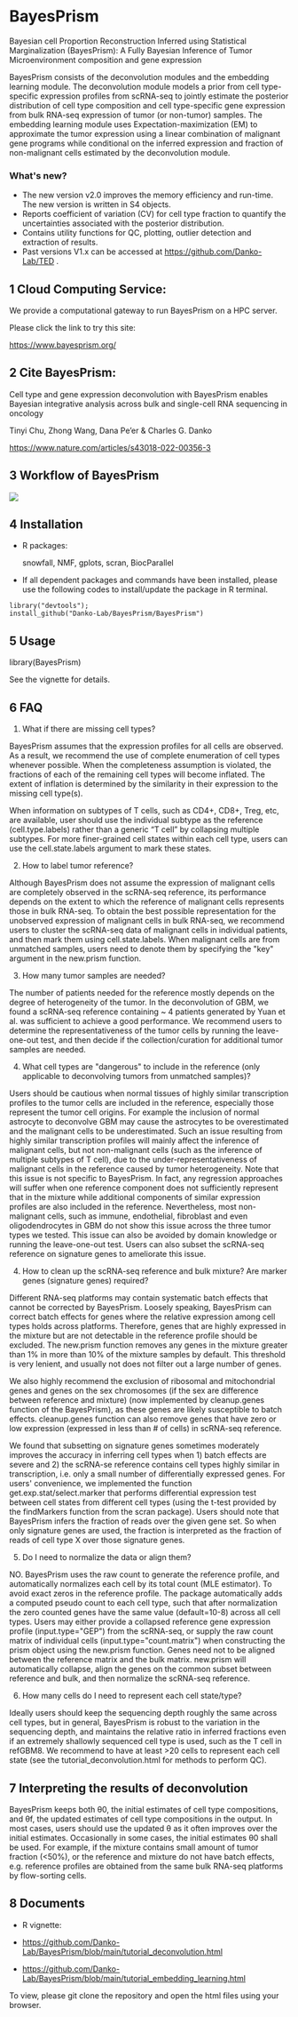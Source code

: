 BayesPrism
========

Bayesian cell Proportion Reconstruction Inferred using Statistical Marginalization (BayesPrism): A Fully Bayesian Inference of Tumor Microenvironment composition and gene expression

BayesPrism consists of the deconvolution modules and the embedding learning module. The deconvolution module models a prior from cell type-specific expression profiles from scRNA-seq to jointly estimate the posterior distribution of cell type composition and cell type-specific gene expression from bulk RNA-seq expression of tumor (or non-tumor) samples. The embedding learning module uses Expectation-maximization (EM) to approximate the tumor expression using a linear combination of malignant gene programs while conditional on the inferred expression and fraction of non-malignant cells estimated by the deconvolution module. 


###  What's new?

* The new version v2.0 improves the memory efficiency and run-time. The new version is written in S4 objects. 
* Reports coefficient of variation (CV) for cell type fraction to quantify the uncertainties associated with the posterior distribution. 
* Contains utility functions for QC, plotting, outlier detection and extraction of results. 
* Past versions V1.x can be accessed at https://github.com/Danko-Lab/TED . 


1 Cloud Computing Service:
---------------

We provide a computational gateway to run BayesPrism on a HPC server. 

Please click the link to try this site:

https://www.bayesprism.org/

2 Cite BayesPrism:
-----------

Cell type and gene expression deconvolution with BayesPrism enables Bayesian integrative analysis across bulk and single-cell RNA sequencing in oncology

Tinyi Chu, Zhong Wang, Dana Pe’er & Charles G. Danko 

https://www.nature.com/articles/s43018-022-00356-3

3 Workflow of BayesPrism
--------

<img src="img/img1.png">

4 Installation
--------

* R packages:
	
	snowfall, NMF, gplots, scran, BiocParallel

* If all dependent packages and commands have been installed, please use the following codes to install/update the package in R terminal. 

```````
library("devtools");
install_github("Danko-Lab/BayesPrism/BayesPrism")
```````


5 Usage
----------
library(BayesPrism)

See the vignette for details.

	
6 FAQ
----------------------------------------------------------------------
1) What if there are missing cell types?

BayesPrism assumes that the expression profiles for all cells are observed. As a result, we recommend the use of complete enumeration of cell types whenever possible. When the completeness assumption is violated, the fractions of each of the remaining cell types will become inflated. The extent of inflation is determined by the similarity in their expression to the missing cell type(s).

When information on subtypes of T cells, such as CD4+, CD8+, Treg, etc, are available, user should use the individual subtype as the reference (cell.type.labels) rather than a generic “T cell” by collapsing multiple subtypes. For more finer-grained cell states within each cell type, users can use the cell.state.labels argument to mark these states. 

2) How to label tumor reference?

Although BayesPrism does not assume the expression of malignant cells are completely observed in the scRNA-seq reference, its performance depends on the extent to which the reference of malignant cells represents those in bulk RNA-seq. To obtain the best possible representation for the unobserved expression of malignant cells in bulk RNA-seq, we recommend users to cluster the scRNA-seq data of malignant cells in individual patients, and then mark them using cell.state.labels. When malignant cells are from unmatched samples, users need to denote them by specifying the "key" argument in the new.prism function.

3) How many tumor samples are needed?

The number of patients needed for the reference mostly depends on the degree of heterogeneity of the tumor. In the deconvolution of GBM, we found a scRNA-seq reference containing ~ 4 patients generated by Yuan et al. was sufficient to achieve a good performance. We recommend users to determine the representativeness of the tumor cells by running the leave-one-out test, and then decide if the collection/curation for additional tumor samples are needed. 

4) What cell types are "dangerous" to include in the reference (only applicable to deconvolving tumors from unmatched samples)?

Users should be cautious when normal tissues of highly similar transcription profiles to the tumor cells are included in the reference, especially those represent the tumor cell origins. For example the inclusion of normal astrocyte to deconvolve GBM may cause the astrocytes to be overestimated and the malignant cells to be underestimated. Such an issue resulting from highly similar transcription profiles will mainly affect the inference of malignant cells, but not non-malignant cells (such as the inference of multiple subtypes of T cell), due to the under-representativeness of malignant cells in the reference caused by tumor heterogeneity. Note that this issue is not specific to BayesPrism. In fact, any regression approaches will suffer when one reference component does not sufficiently represent that in the mixture while additional components of similar expression profiles are also included in the reference. Nevertheless, most non-malignant cells, such as immune, endothelial, fibroblast and even oligodendrocytes in GBM do not show this issue across the three tumor types we tested. This issue can also be avoided by domain knowledge or running the leave-one-out test. Users can also subset the scRNA-seq reference on signature genes to ameliorate this issue.

4) How to clean up the scRNA-seq reference and bulk mixture? Are marker genes (signature genes) required?

Different RNA-seq platforms may contain systematic batch effects that cannot be corrected by BayesPrism. Loosely speaking, BayesPrism can correct batch effects for genes where the relative expression among cell types holds across platforms. Therefore, genes that are highly expressed in the mixture but are not detectable in the reference profile should be excluded. The new.prism function removes any genes in the mixture greater than 1% in more than 10% of the mixture samples by default. This threshold is very lenient, and usually not does not filter out a large number of genes.

We also highly recommend the exclusion of ribosomal and mitochondrial genes and genes on the sex chromosomes (if the sex are difference between reference and mixture) (now implemented by cleanup.genes function of the BayesPrism), as these genes are likely susceptible to batch effects. cleanup.genes function can also remove genes that have zero or low expression (expressed in less than # of cells) in scRNA-seq reference.

We found that subsetting on signature genes sometimes moderately improves the accuracy in inferring cell types when 1) batch effects are severe and 2) the scRNA-se reference contains cell types highly similar in transcription, i.e. only a small number of differentially expressed genes. For users' convenience, we implemented the function get.exp.stat/select.marker that performs differential expression test between cell states from different cell types (using the t-test provided by the findMarkers function from the scran package). Users should note that BayesPrism infers the fraction of reads over the given gene set. So when only signature genes are used, the fraction is interpreted as the fraction of reads of cell type X over those signature genes. 

5) Do I need to normalize the data or align them? 

NO. BayesPrism uses the raw count to generate the reference profile, and automatically normalizes each cell by its total count (MLE estimator). To avoid exact zeros in the reference profile. The package automatically adds a computed pseudo count to each cell type, such that after normalization the zero counted genes have the same value (default=10-8) across all cell types. Users may either provide a collapsed reference gene expression profile (input.type="GEP") from the scRNA-seq, or supply the raw count matrix of individual cells (input.type="count.matrix") when constructing the prism object using the new.prism function. Genes need not to be aligned between the reference matrix and the bulk matrix. new.prism will automatically collapse, align the genes on the common subset between reference and bulk, and then normalize the scRNA-seq reference. 

6) How many cells do I need to represent each cell state/type? 

Ideally users should keep the sequencing depth roughly the same across cell types, but in general, BayesPrism is robust to the variation in the sequencing depth, and maintains the relative ratio in inferred fractions even if an extremely shallowly sequenced cell type is used, such as the T cell in refGBM8. We recommend to have at least >20 cells to represent each cell state (see the tutorial_deconvolution.html for methods to perform QC).   

7 Interpreting the results of deconvolution
--------------------------------------------------
BayesPrism keeps both θ0, the initial estimates of cell type compositions, and θf, the updated estimates of cell type compositions in the output. In most cases, users should use the updated θ as it often improves over the initial estimates. Occasionally in some cases, the initial estimates θ0 shall be used. For example, if the mixture contains small amount of tumor fraction (<50%), or the reference and mixture do not have batch effects, e.g. reference profiles are obtained from the same bulk RNA-seq platforms by flow-sorting cells. 

8 Documents
----------

* R vignette:

* https://github.com/Danko-Lab/BayesPrism/blob/main/tutorial_deconvolution.html

* https://github.com/Danko-Lab/BayesPrism/blob/main/tutorial_embedding_learning.html 

To view, please git clone the repository and open the html files using your browser. 
